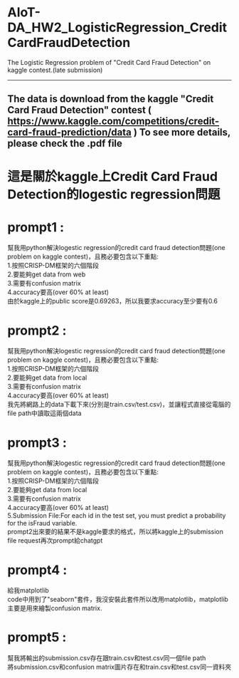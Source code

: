 # AIoT-DA_HW2_LogisticRegression_CreditCardFraudDetection
The Logistic Regression problem of "Credit Card Fraud Detection" on kaggle contest.(late submission)

----------------------------------------------------------------------------------------------------
The data is download from the kaggle "Credit Card Fraud Detection" contest ( https://www.kaggle.com/competitions/credit-card-fraud-prediction/data )
To see more details, please check the .pdf file
----------------------------------------------------------------------------------------------------

# 這是關於kaggle上Credit Card Fraud Detection的logestic regression問題
# prompt1 :
幫我用python解決logestic regression的credit card fraud detection問題(one problem on  kaggle contest)，且務必要包含以下重點:  
1.按照CRISP-DM框架的六個階段  
2.要能夠get data from web  
3.需要有confusion matrix  
4.accuracy要高(over 60% at least)  
由於kaggle上的public score是0.69263，所以我要求accuracy至少要有0.6  

# prompt2 :
幫我用python解決logestic regression的credit card fraud detection問題(one problem on  kaggle contest)，且務必要包含以下重點:  
1.按照CRISP-DM框架的六個階段  
2.要能夠get data from local  
3.需要有confusion matrix  
4.accuracy要高(over 60% at least)  
我先將網路上的data下載下來(分別是train.csv/test.csv)，並讓程式直接從電腦的file path中讀取這兩個data  

# prompt3 :
幫我用python解決logestic regression的credit card fraud detection問題(one problem on  kaggle contest)，且務必要包含以下重點:  
1.按照CRISP-DM框架的六個階段  
2.要能夠get data from local  
3.需要有confusion matrix  
4.accuracy要高(over 60% at least)  
5.Submission File:For each id in the test set, you must predict a probability for the isFraud variable.  
prompt2出來要的結果不是kaggle要求的格式，所以將kaggle上的submission file request再次prompt給chatgpt  

# prompt4 :
給我matplotlib  
code中用到了"seaborn"套件，我沒安裝此套件所以改用matplotlib，matplotlib主要是用來繪製confusion matrix.  

# prompt5 :
幫我將輸出的submission.csv存在跟train.csv和test.csv同一個file path  
將submission.csv和confusion matrix圖片存在和train.csv和test.csv同一資料夾  


